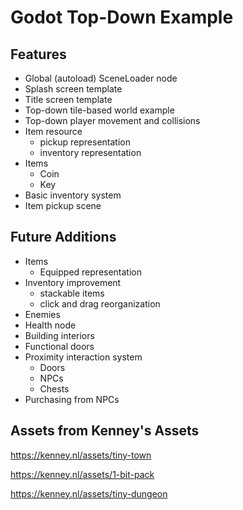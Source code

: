 # Godot Top-Down Example
 
## Features

- Global (autoload) SceneLoader node
- Splash screen template
- Title screen template
- Top-down tile-based world example
- Top-down player movement and collisions
- Item resource
    - pickup representation
    - inventory representation
- Items
    - Coin
    - Key
- Basic inventory system
- Item pickup scene

## Future Additions

- Items
    - Equipped representation
- Inventory improvement
    - stackable items
    - click and drag reorganization
- Enemies
- Health node
- Building interiors
- Functional doors
- Proximity interaction system
    - Doors
    - NPCs
    - Chests
- Purchasing from NPCs

## Assets from Kenney's Assets

https://kenney.nl/assets/tiny-town

https://kenney.nl/assets/1-bit-pack

https://kenney.nl/assets/tiny-dungeon